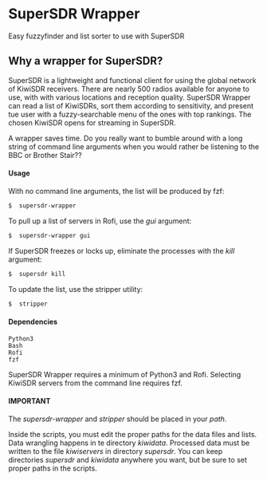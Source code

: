 # SuperSDR  Wrapper
Easy fuzzyfinder and list sorter to use with SuperSDR

## Why a wrapper for SuperSDR?
SuperSDR is a lightweight and functional client for using the global network of KiwiSDR receivers. There are nearly 500 radios available for anyone to use, with with various locations and reception quality. SuperSDR Wrapper can read a list of KiwiSDRs, sort them according to sensitivity, and present tue user with a fuzzy-searchable menu of the ones with top rankings. The chosen KiwiSDR opens for streaming in SuperSDR.

A wrapper saves time. Do you really want to bumble around with a long string of command line arguments when you would rather be listening to the BBC or Brother Stair??

#### Usage

With no command line arguments, the list will be produced by fzf:
```bash
$  supersdr-wrapper
```

To pull up a list of servers in Rofi, use the _gui_ argument:
```bash
$  supersdr-wrapper gui
```

If SuperSDR freezes or locks up, eliminate the processes with the _kill_ argument:
```bash
$  supersdr kill
```

To update the list, use the stripper utility:
```bash
$  stripper
```

#### Dependencies

```
Python3
Bash
Rofi
fzf
```

SuperSDR Wrapper requires a minimum of Python3 and Rofi. Selecting KiwiSDR servers from the command line requires fzf.

#### IMPORTANT
The _supersdr-wrapper_ and _stripper_ should be placed in your *path*.

Inside the scripts, you must edit the proper paths for the data files and lists. Data wrangling happens in te directory _kiwidata_. Processed data must be written to the file _kiwiservers_ in directory _supersdr_. You can keep directories _supersdr_ and _kiwidata_ anywhere you want, but be sure to set proper paths in the scripts.
